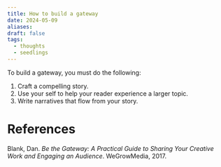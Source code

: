 ```yaml
---
title: How to build a gateway
date: 2024-05-09
aliases: 
draft: false
tags:
  - thoughts
  - seedlings
---
```

To build a gateway, you must do the following:
1. Craft a compelling story.
2. Use your self to help your reader experience a larger topic.
3. Write narratives that flow from your story.

# References

Blank, Dan. _Be the Gateway: A Practical Guide to Sharing Your Creative Work and Engaging an Audience_. WeGrowMedia, 2017.